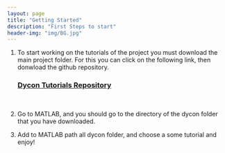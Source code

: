 ```yaml
---
layout: page
title: "Getting Started"
description: "First Steps to start"
header-img: "img/BG.jpg"
---
```


1. To start working on the tutorials of the project you must download the main project folder. For this you can click on the following link, then donwload the github repository.

    <h3 class="center">
    <i class="fa fa-github" aria-hidden="true"></i>
    <a href="https://github.com/DeustoTech/dycon-platform-documentation-source">
    Dycon Tutorials Repository
    </a>
    </h3>  

2. Go to MATLAB, and you should go to the directory of the dycon folder that you have downloaded. 
  
3. Add to MATLAB path all dycon folder, and choose a some tutorial and enjoy! 